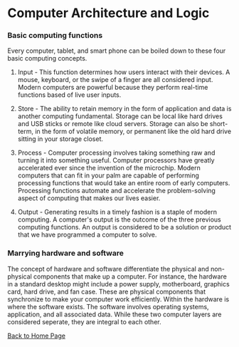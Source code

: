 # Computer Architecture and Logic


### Basic computing functions

Every computer, tablet, and smart phone can be boiled down to these four basic computing concepts.

1. Input -  This function determines how users interact with their devices.  A mouse, keyboard, or the swipe of a finger are all considered input.  Modern computers are powerful because they perform real-time functions based of live user inputs.

2. Store - The ability to retain memory in the form of application and data is another computing fundamental.  Storage can be local like hard drives and USB sticks or remote like cloud servers.  Storage can also be short-term, in the form of volatile memory, or permanent like the old hard drive sitting in your storage closet.    

3. Process - Computer processing involves taking something raw and turning it into something useful.  Computer processors have greatly accelerated ever since the invention of the microchip.  Modern computers that can fit in your palm are capable of performing processing functions that would take an entire room of early computers.  Processing functions automate and accelerate the problem-solving aspect of computing that makes our lives easier.

4. Output - Generating results in a timely fashion is a staple of modern computing.  A computer's output is the outcome of the three previous computing functions.  An output is considered to be a solution or product that we have programmed a computer to solve.


### Marrying hardware and software

The concept of hardware and software differentiate the physical and non-physical components that make up a computer.  For instance, the hardware in a standard desktop might include a power supply, motherboard, graphics card, hard drive, and fan case.  These are physical components that synchronize to make your computer work efficiently.  Within the hardware is where the software exists.  The software involves operating systems, application, and all associated data.  While these two computer layers are considered seperate, they are integral to each other.


[Back to Home Page](index.md)